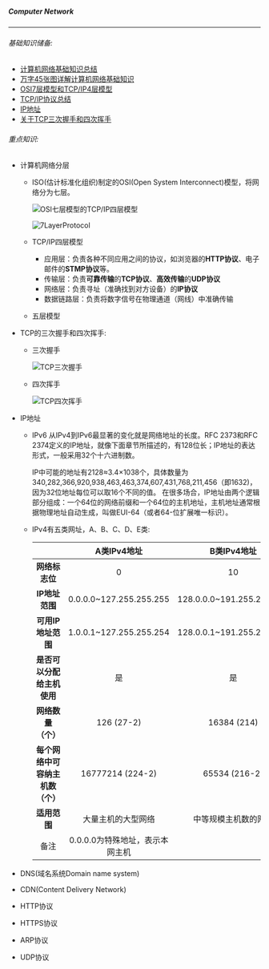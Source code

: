 ##### Computer Network

---



###### 基础知识储备:

* [计算机网络基础知识总结](https://www.runoob.com/w3cnote/summary-of-network.html) 
* [万字45张图详解计算机网络基础知识](https://www.eet-china.com/mp/a50982.html) 
* [OSI7层模型和TCP/IP4层模型](https://zhuanlan.zhihu.com/p/32059190) 
* [TCP/IP协议总结](https://zhuanlan.zhihu.com/p/303430856) 
* [IP地址](https://zh.wikipedia.org/wiki/IP地址) 
* [关于TCP三次握手和四次挥手](https://segmentfault.com/a/1190000039165592) 



###### 重点知识:

* 计算机网络分层

  * ISO(估计标准化组织)制定的OSI(Open System Interconnect)模型，将网络分为七层。

    ![OSI七层模型的TCP/IP四层模型](/Users/mac/Documents/Study/MyGitHub/Android_Notes/notes/Images/OSI-TCP-IP.png)

    ![7LayerProtocol](/Users/mac/Documents/Study/MyGitHub/Android_Notes/notes/Images/7LayerProtocol.png) 

    

  * TCP/IP四层模型

    - 应用层：负责各种不同应用之间的协议，如浏览器的**HTTP协议**、电子邮件的**STMP协议**等。
    - 传输层：负责**可靠传输**的**TCP协议**、**高效传输**的**UDP协议**
    - 网络层：负责寻址（准确找到对方设备）的**IP协议**
    - 数据链路层：负责将数字信号在物理通道（网线）中准确传输

  * 五层模型

* TCP的三次握手和四次挥手:

  * 三次握手

    ![TCP三次握手](/Users/mac/Documents/Study/MyGitHub/Android_Notes/notes/Images/TCP三次握手.webp)

  * 四次挥手

    ![TCP四次挥手](/Users/mac/Documents/Study/MyGitHub/Android_Notes/notes/Images/TCP四次挥手.webp)

  

* IP地址

  * IPv6 从IPv4到IPv6最显著的变化就是网络地址的长度。RFC 2373和RFC 2374定义的IP地址，就像下面章节所描述的，有128位长；IP地址的表达形式，一般采用32个十六进制数。

    IP中可能的地址有2128≈3.4×1038个，具体数量为340,282,366,920,938,463,463,374,607,431,768,211,456（即1632)，因为32位地址每位可以取16个不同的值。 在很多场合，IP地址由两个逻辑部分组成：一个64位的网络前缀和一个64位的主机地址，主机地址通常根据物理地址自动生成，叫做EUI-64（或者64-位扩展唯一标识）。

  * IPv4有五类网址，A、B、C、D、E类:

    |                                  |         **A类IPv4地址**         |      **B类IPv4地址**      |      **C类IPv4地址**      |                 **D类IPv4地址**                 | **E类IPv4地址**                          |
    | :------------------------------: | :-----------------------------: | :-----------------------: | :-----------------------: | :---------------------------------------------: | ---------------------------------------- |
    |          **网络标志位**          |                0                |            10             |            110            |                      1110                       | 11110                                    |
    |          **IP地址范围**          |     0.0.0.0~127.255.255.255     | 128.0.0.0~191.255.255.255 | 192.0.0.0~223.255.255.255 |            224.0.0.0~239.255.255.255            | 240.0.0.0~247.255.255.255                |
    |        **可用IP地址范围**        |     1.0.0.1~127.255.255.254     | 128.0.0.1~191.255.255.254 | 192.0.0.1~223.255.255.254 |                                                 |                                          |
    |    **是否可以分配给主机使用**    |               是                |            是             |            是             |                       否                        | 否                                       |
    |        **网络数量（个）**        |           126 (27-2)            |        16384 (214)        |       2097152 (221)       |                       ---                       | ---                                      |
    | **每个网络中可容纳主机数（个）** |        16777214 (224-2)         |       65534 (216-2)       |        254 (28-2)         |                       ---                       | ---                                      |
    |           **适用范围**           |       大量主机的大型网络        |   中等规模主机数的网络    |        小型局域网         | 留给Internet体系结构委员会(IAB)使用【组播地址】 | 保留，仅作为搜索、Internet的实验和开发用 |
    |               备注               | 0.0.0.0为特殊地址，表示本网主机 |                           |                           |                                                 | 255.255.255.255为特殊地址，用于定向广播  |

* DNS(域名系统Domain name system)

* CDN(Content Delivery Network)

* HTTP协议

* HTTPS协议

* ARP协议

* UDP协议

